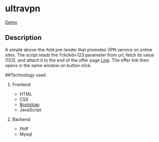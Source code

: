 # ultravpn
[Demo](http://elemson.com/ultravpn/#)

## Description
A simple above-the-fold pre-lander that promotes VPN service on online sites.
The script reads the ?clickid=123 parameter from url,
fetch its value (123), and attach it to the end of the offer page [Link](https://track.ultravpn.com/5d02892a4faea/click/123/). The offer link then opens in the same window on button click.

##Technology used:
1. Frontend
    - HTML
    - CSS
    - [Bootstrap](https://getbootstrap.com/)
    - JavaScript

2. Backend
    - PHP 
    - Mysql
